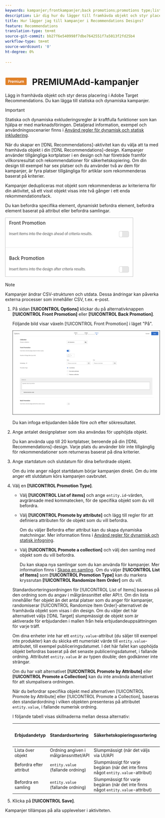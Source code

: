 ```yaml
---
keywords: kampanjer;frontkampanjer;back promotions;promotions type;list of items;Promoby attribute;Promot a collection
description: Lär dig hur du lägger till framhävda objekt och styr placeringen av dem i dina Adobe Target Recommendations-designer. Du kan lägga till statiska och dynamiska kampanjer.
title: Hur lägger jag till kampanjer i Recommendations Designs?
feature: Recommendations
translation-type: tm+mt
source-git-commit: bb27f6e540998f7dbe7642551f7a5013f2fd25b4
workflow-type: tm+mt
source-wordcount: '0'
ht-degree: 0%

---
```



# ![](/help/assets/premium.png) PREMIUMAdd-kampanjer

Lägg in framhävda objekt och styr deras placering i Adobe Target Recommendations. Du kan lägga till statiska och dynamiska kampanjer.

>[!IMPORTANT]
>
>Statiska och dynamiska exkluderingsregler är kraftfulla funktioner som kan hjälpa er med marknadsföringen. Detaljerad information, exempel och användningsscenarier finns i [Använd regler för dynamisk och statisk inkludering](/help/c-recommendations/c-algorithms/use-dynamic-and-static-inclusion-rules.md#concept_4CB5C0FA705D4E449BD0B37B3D987F9F).

När du skapar en [!DNL Recommendations]-aktivitet kan du välja att ta med framhävda objekt i din [!DNL Recommendations]-design. Kampanjer använder tillgängliga kortplatser i en design och har företräde framför villkorsresultat och rekommendationer för säkerhetskopiering. Om din design till exempel har sex platser och du använder två av dem för kampanjer, är fyra platser tillgängliga för artiklar som rekommenderas baserat på kriterier.

Kampanjer dedupliceras mot objekt som rekommenderas av kriterierna för din aktivitet, så ett visst objekt visas inte två gånger i ett enda rekommendationsfack.

Du kan befordra specifika element, dynamiskt befordra element, befordra element baserat på attribut eller befordra samlingar.

![](assets/add_promotion_toggles.png)

>[!NOTE]
>
>Kampanjer ändrar CSV-strukturen och utdata. Dessa ändringar kan påverka externa processer som innehåller CSV, t.ex. e-post.

1. På sidan **[!UICONTROL Options]** klickar du på alternativknappen **[!UICONTROL Front Promotion]** eller **[!UICONTROL Back Promotion]**.

   Följande bild visar växeln [!UICONTROL Front Promotion] i läget &quot;På&quot;.

   ![Lägg till alternativ för Främre befordran](/help/c-recommendations/t-create-recs-activity/assets/add_promotion_front.png)

   Du kan infoga erbjudanden både före *och* efter sökresultatet.
1. Ange antalet designplatser som ska användas för upphöjda objekt.

   Du kan använda upp till 20 kortplatser, beroende på din [!DNL Recommendations]-design. Varje plats du använder blir inte tillgänglig för rekommendationer som returneras baserat på dina kriterier.

1. Ange startdatum och slutdatum för dina befordrade objekt.

   Om du inte anger något startdatum börjar kampanjen direkt. Om du inte anger ett slutdatum körs kampanjen oavbrutet.

1. Välj en **[!UICONTROL Promotion Type]**.

   * Välj **[!UICONTROL List of items]** och ange `entity.id`-värden, avgränsade med kommatecken, för de specifika objekt som du vill befordra.

   * Välj **[!UICONTROL Promote by attribute]** och lägg till regler för att definiera attributen för de objekt som du vill befordra.

      Om du väljer Befordra efter attribut kan du skapa dynamiska matchningar. Mer information finns i [Använd regler för dynamisk och statisk infogning](/help/c-recommendations/c-algorithms/use-dynamic-and-static-inclusion-rules.md#concept_4CB5C0FA705D4E449BD0B37B3D987F9F).

   * Välj **[!UICONTROL Promote a collection]** och välj den samling med objekt som du vill befordra.

      Du kan skapa nya samlingar som du kan använda för kampanjer. Mer information finns i [Skapa en samling](/help/c-recommendations/c-products/collections.md#task_1256DFF6842141FCAADD9E1428EF7F08).
   Om du väljer **[!UICONTROL List of Items]** som **[!UICONTROL Promotion Type]** kan du markera kryssrutan **[!UICONTROL Randomize Item Order]** om du vill.

   Standardsorteringsordningen för [!UICONTROL List of Items] baseras på den ordning som du angav i målgränssnittet eller API:t. Om din lista innehåller fler objekt än det antal platser som du anger för kampanjer, randomiserar [!UICONTROL Randomize Item Order]-alternativet de framhävda objekt som visas i din design. Om du väljer det här alternativet väljs [!DNL Target] slumpmässigt de objekt som är aktiverade för erbjudanden i mallen från hela erbjudandeuppsättningen för varje träff.

   Om dina enheter inte har ett `entity.value`-attribut (du säljer till exempel inte produkter) kan du skicka ett numeriskt värde till `entity.value`-attributet, till exempel publiceringsdatumet. I det här fallet kan upphöjda objekt befordras baserat på det senaste publiceringsdatumet, i fallande ordning. Attributet `entity.value` är av typen double; den godkänner inte strängar.

   Om du har valt alternativet **[!UICONTROL Promote by Attribute]** eller **[!UICONTROL Promote a Collection]** kan du inte använda alternativet för att slumpalisera ordningen.

   När du befordrar specifika objekt med alternativen [!UICONTROL Promote by Attribute] eller [!UICONTROL Promote a Collection], baseras den standardordning i vilken objekten presenteras på attributet `entity.value`, i fallande numerisk ordning.

   I följande tabell visas skillnaderna mellan dessa alternativ:

   | Erbjudandetyp | Standardsortering | Säkerhetskopieringssortering | Alternativ för dynamisk filtrering |
   | --- | --- | --- | --- |
   | Lista över objekt | Ordning angiven i målgränssnittet/API | Slumpmässigt (när det väljs via UI/API | Nej |
   | Befordra efter attribut | `entity.value` (fallande ordning) | Slumpmässigt för varje begäran (när det inte finns något `entity.value`-attribut) | Ja |
   | Befordra en samling | `entity.value` (fallande ordning) | Slumpmässigt för varje begäran (när det inte finns något `entity.value`-attribut) | Nej |

1. Klicka på **[!UICONTROL Save]**.

Kampanjer tillämpas på alla upplevelser i aktiviteten.
